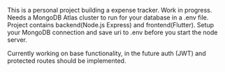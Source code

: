 This is a personal project building a expense tracker. Work in progress.
Needs a MongoDB Atlas cluster to run for your database in a .env file.
Project contains backend(Node.js Express) and frontend(Flutter).
Setup your MongoDB connection and save uri to .env before you start the node server.

Currently working on base functionality, in the future auth (JWT) and protected routes should be implemented. 
